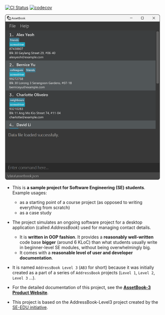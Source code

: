 [![CI Status](https://github.com/AY2324S2-CS2103T-W12-3/tp/workflows/Java%20CI/badge.svg)](hhttps://github.com/AY2324S2-CS2103T-W12-3/tp/actions)
[![codecov](https://codecov.io/gh/AY2324S2-CS2103T-W12-3/tp/graph/badge.svg?token=ZAZ8O2FN70)](https://codecov.io/gh/AY2324S2-CS2103T-W12-3/tp)

![Ui](docs/images/Ui.png)

* This is **a sample project for Software Engineering (SE) students**.<br>
  Example usages:
  * as a starting point of a course project (as opposed to writing everything from scratch)
  * as a case study
* The project simulates an ongoing software project for a desktop application (called _AddressBook_) used for managing contact details.
  * It is **written in OOP fashion**. It provides a **reasonably well-written** code base **bigger** (around 6 KLoC) than what students usually write in beginner-level SE modules, without being overwhelmingly big.
  * It comes with a **reasonable level of user and developer documentation**.
* It is named `AddressBook Level 3` (`AB3` for short) because it was initially created as a part of a series of `AddressBook` projects (`Level 1`, `Level 2`, `Level 3` ...).
* For the detailed documentation of this project, see the **[AssetBook-3 Product Website](https://ay2324s2-cs2103t-w12-3.github.io/tp/)**.

* This project is based on the AddressBook-Level3 project created by the [SE-EDU initiative](https://se-education.org).